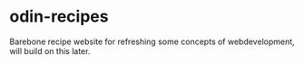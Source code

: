 # odin-recipes
Barebone recipe website for refreshing some concepts of webdevelopment, will build on this later.

